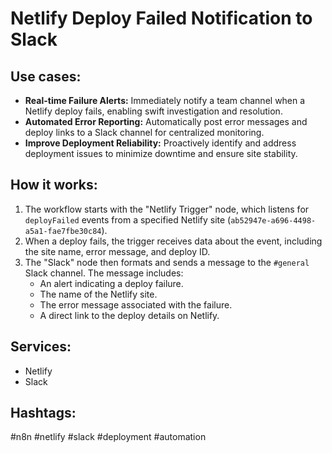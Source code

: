 # Netlify Deploy Failed Notification to Slack

## Use cases:

*   **Real-time Failure Alerts:** Immediately notify a team channel when a Netlify deploy fails, enabling swift investigation and resolution.
*   **Automated Error Reporting:** Automatically post error messages and deploy links to a Slack channel for centralized monitoring.
*   **Improve Deployment Reliability:** Proactively identify and address deployment issues to minimize downtime and ensure site stability.

## How it works:

1.  The workflow starts with the "Netlify Trigger" node, which listens for `deployFailed` events from a specified Netlify site (`ab52947e-a696-4498-a5a1-fae7fbe30c84`).
2.  When a deploy fails, the trigger receives data about the event, including the site name, error message, and deploy ID.
3.  The "Slack" node then formats and sends a message to the `#general` Slack channel. The message includes:
    *   An alert indicating a deploy failure.
    *   The name of the Netlify site.
    *   The error message associated with the failure.
    *   A direct link to the deploy details on Netlify.

## Services:

*   Netlify
*   Slack

## Hashtags:

#n8n #netlify #slack #deployment #automation
